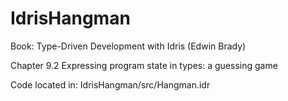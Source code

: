 # IdrisHangman

Book: Type-Driven Development with Idris (Edwin Brady)

Chapter 9.2 Expressing program state in types: a guessing game

Code located in: IdrisHangman/src/Hangman.idr 
